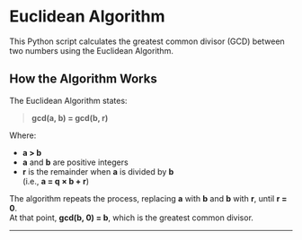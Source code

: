# Euclidean Algorithm

This Python script calculates the greatest common divisor (GCD) between two numbers using the Euclidean Algorithm.

## How the Algorithm Works

The Euclidean Algorithm states:

> **gcd(a, b) = gcd(b, r)**

Where:
- **a > b**
- **a** and **b** are positive integers
- **r** is the remainder when **a** is divided by **b**  
  (i.e., **a = q × b + r**)

The algorithm repeats the process, replacing **a** with **b** and **b** with **r**, until **r = 0**.  
At that point, **gcd(b, 0) = b**, which is the greatest common divisor.

---

 
